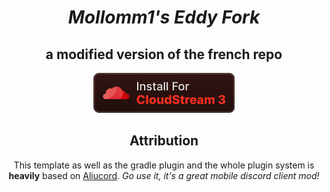<div align="center">

# *Mollomm1's Eddy Fork*

## a modified version of the french repo
<a href="cloudstreamrepo://raw.githubusercontent.com/Mollomm1/mollomm1-eddy-fork/master/repo.json"><img src="installcs.png" /></a>
<p>

## Attribution

This template as well as the gradle plugin and the whole plugin system is **heavily** based on [Aliucord](https://github.com/Aliucord).
*Go use it, it's a great mobile discord client mod!*

</p>
</div>
